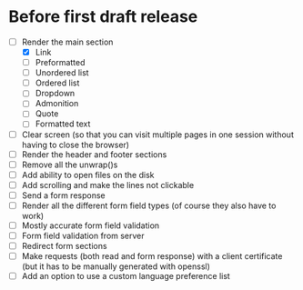 # Before first draft release
- [ ] Render the main section
    - [X] Link
    - [ ] Preformatted
    - [ ] Unordered list
    - [ ] Ordered list
    - [ ] Dropdown
    - [ ] Admonition
    - [ ] Quote
    - [ ] Formatted text
- [ ] Clear screen (so that you can visit multiple pages in one session without having to close the browser)
- [ ] Render the header and footer sections
- [ ] Remove all the unwrap()s
- [ ] Add ability to open files on the disk
- [ ] Add scrolling and make the lines not clickable
- [ ] Send a form response
- [ ] Render all the different form field types (of course they also have to work)
- [ ] Mostly accurate form field validation
- [ ] Form field validation from server
- [ ] Redirect form sections
- [ ] Make requests (both read and form response) with a client certificate (but it has to be manually generated with openssl)
- [ ] Add an option to use a custom language preference list

